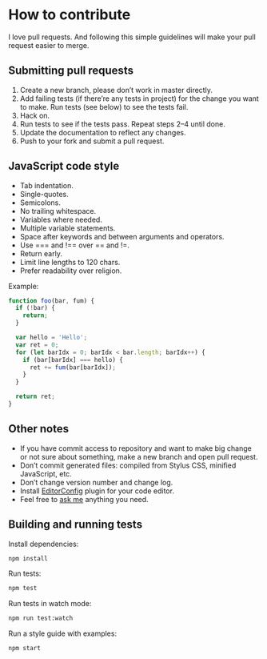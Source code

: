 # How to contribute

I love pull requests. And following this simple guidelines will make your pull request easier to merge.

## Submitting pull requests

1. Create a new branch, please don’t work in master directly.
2. Add failing tests (if there’re any tests in project) for the change you want to make. Run tests (see below) to see the tests fail.
3. Hack on.
4. Run tests to see if the tests pass. Repeat steps 2–4 until done.
5. Update the documentation to reflect any changes.
6. Push to your fork and submit a pull request.

## JavaScript code style

- Tab indentation.
- Single-quotes.
- Semicolons.
- No trailing whitespace.
- Variables where needed.
- Multiple variable statements.
- Space after keywords and between arguments and operators.
- Use === and !== over == and !=.
- Return early.
- Limit line lengths to 120 chars.
- Prefer readability over religion.

Example:

```js
function foo(bar, fum) {
  if (!bar) {
    return;
  }

  var hello = 'Hello';
  var ret = 0;
  for (let barIdx = 0; barIdx < bar.length; barIdx++) {
    if (bar[barIdx] === hello) {
      ret += fum(bar[barIdx]);
    }
  }

  return ret;
}
```

## Other notes

- If you have commit access to repository and want to make big change or not sure about something, make a new branch and open pull request.
- Don’t commit generated files: compiled from Stylus CSS, minified JavaScript, etc.
- Don’t change version number and change log.
- Install [EditorConfig](http://editorconfig.org/) plugin for your code editor.
- Feel free to [ask me](http://sapegin.me) anything you need.

## Building and running tests

Install dependencies:

```bash
npm install
```

Run tests:

```bash
npm test
```

Run tests in watch mode:

```bash
npm run test:watch
```

Run a style guide with examples:

```bash
npm start
```
